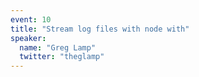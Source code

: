 ```yaml
---
event: 10
title: "Stream log files with node with"
speaker:
  name: "Greg Lamp"
  twitter: "theglamp"
---
```

